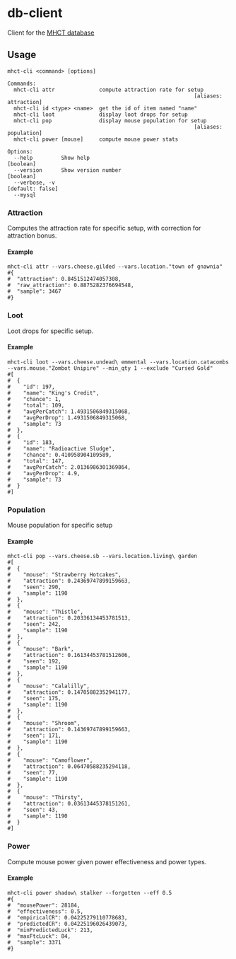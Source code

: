 # db-client
Client for the [MHCT database](https://github.com/m-h-c-t/mhct-db-docker)

## Usage

```shell
mhct-cli <command> [options]

Commands:
  mhct-cli attr              compute attraction rate for setup
                                                           [aliases: attraction]
  mhct-cli id <type> <name>  get the id of item named "name"
  mhct-cli loot              display loot drops for setup
  mhct-cli pop               display mouse population for setup
                                                           [aliases: population]
  mhct-cli power [mouse]     compute mouse power stats

Options:
  --help         Show help                                             [boolean]
  --version      Show version number                                   [boolean]
  --verbose, -v                                                 [default: false]
  --mysql
```

### Attraction

Computes the attraction rate for specific setup, with correction for attraction bonus.

#### Example 

```shell
mhct-cli attr --vars.cheese.gilded --vars.location."town of gnawnia"
#{
#  "attraction": 0.8451512474057308,
#  "raw_attraction": 0.8875282376694548,
#  "sample": 3467
#}

```

### Loot

Loot drops for specific setup.

#### Example

```shell
mhct-cli loot --vars.cheese.undead\ emmental --vars.location.catacombs --vars.mouse."Zombot Unipire" --min_qty 1 --exclude "Cursed Gold"
#[
#  {
#    "id": 197,
#    "name": "King's Credit",
#    "chance": 1,
#    "total": 109,
#    "avgPerCatch": 1.4931506849315068,
#    "avgPerDrop": 1.4931506849315068,
#    "sample": 73
#  },
#  {
#    "id": 183,
#    "name": "Radioactive Sludge",
#    "chance": 0.410958904109589,
#    "total": 147,
#    "avgPerCatch": 2.0136986301369864,
#    "avgPerDrop": 4.9,
#    "sample": 73
#  }
#]
```

### Population

Mouse population for specific setup

#### Example

```shell
mhct-cli pop --vars.cheese.sb --vars.location.living\ garden
#[
#  {
#    "mouse": "Strawberry Hotcakes",
#    "attraction": 0.24369747899159663,
#    "seen": 290,
#    "sample": 1190
#  },
#  {
#    "mouse": "Thistle",
#    "attraction": 0.20336134453781513,
#    "seen": 242,
#    "sample": 1190
#  },
#  {
#    "mouse": "Bark",
#    "attraction": 0.16134453781512606,
#    "seen": 192,
#    "sample": 1190
#  },
#  {
#    "mouse": "Calalilly",
#    "attraction": 0.14705882352941177,
#    "seen": 175,
#    "sample": 1190
#  },
#  {
#    "mouse": "Shroom",
#    "attraction": 0.14369747899159663,
#    "seen": 171,
#    "sample": 1190
#  },
#  {
#    "mouse": "Camoflower",
#    "attraction": 0.06470588235294118,
#    "seen": 77,
#    "sample": 1190
#  },
#  {
#    "mouse": "Thirsty",
#    "attraction": 0.03613445378151261,
#    "seen": 43,
#    "sample": 1190
#  }
#]
```

### Power

Compute mouse power given power effectiveness and power types.

#### Example

```shell
mhct-cli power shadow\ stalker --forgotten --eff 0.5
#{
#  "mousePower": 28184,
#  "effectiveness": 0.5,
#  "empiricalCR": 0.04225279110778683,
#  "predictedCR": 0.04225196026439073,
#  "minPredictedLuck": 213,
#  "maxFtcLuck": 84,
#  "sample": 3371
#}
```
